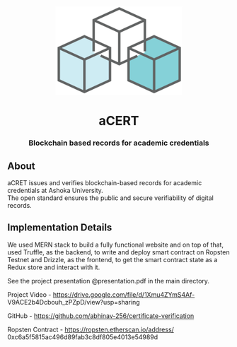 <p align="center">
  <img height=200px src="./client/src/images/logo.png" >         
</p>

<h1 align="center"> aCERT </h1>
<h3 align="center"> Blockchain based records for academic credentials <h3>

<!-- <div align="center">
  
 
  [![made-with-react](https://img.shields.io/badge/React-2.1.5-brightgreen.svg?style=for-the-badge)](https://github.com/facebook/create-react-app)
   [![](https://img.shields.io/badge/-Ethereum-lightgrey.svg?style=for-the-badge)](https://www.ethereum.org/)
    ![](https://img.shields.io/badge/Smart%20-Contract-lightgrey.svg?style=for-the-badge)
 ![](https://img.shields.io/github/forks/nikhildsahu/E-Certify.svg?style=for-the-badge) 
  ![](https://img.shields.io/github/stars/nikhildsahu/E-Certify.svg?style=for-the-badge) 
  ![](https://img.shields.io/github/license/nikhildsahu/E-Certify.svg?style=for-the-badge)
  
 </div> -->
  

## About
aCRET issues and verifies blockchain-based records for academic credentials at Ashoka University. <br/> The open standard ensures the public and secure  verifiability of digital records.
  
## Implementation Details
We used MERN stack to build a fully functional website and on top of that, used Truffle, as the backend, to write and deploy smart contract on Ropsten Testnet and Drizzle, as the frontend, to get the smart contract state as a Redux store and interact with it. 
  
See the project presentation @presentation.pdf in the main directory.
  
Project Video - https://drive.google.com/file/d/1Xmu4ZYmS4Af- V9ACE2b4Dcbouh_zPZpD/view?usp=sharing 
  
GitHub - https://github.com/abhinav-256/certificate-verification 
  
Ropsten Contract - https://ropsten.etherscan.io/address/ 0xc6a5f5815ac496d89fab3c8df805e4013e54989d 
  
  

